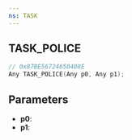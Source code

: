 ```yaml
---
ns: TASK
---
```

## TASK_POLICE

```c
// 0x87BE56724650408E
Any TASK_POLICE(Any p0, Any p1);
```

## Parameters
* **p0**:
* **p1**:
